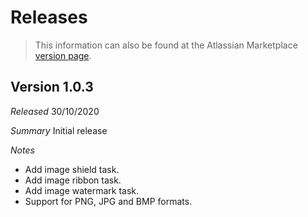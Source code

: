 # Releases


> This information can also be found at the Atlassian Marketplace [version page](https://marketplace.atlassian.com/apps/1223693/image-badges-for-bamboo/version-history).

## Version 1.0.3

*Released* 30/10/2020

*Summary* Initial release

*Notes*

- Add image shield task.
- Add image ribbon task.
- Add image watermark task.
- Support for PNG, JPG and BMP formats.
